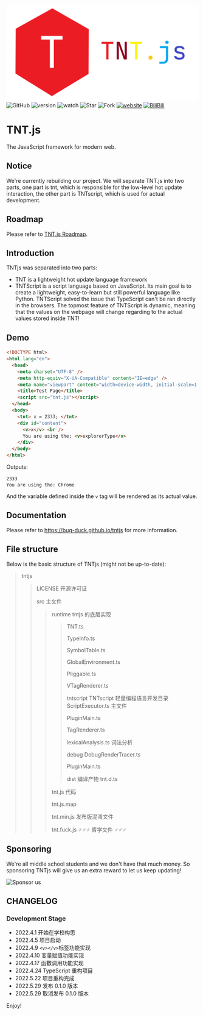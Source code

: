 ![TNT.js](tntjs-banner.png)
![GitHub](https://img.shields.io/github/license/Bug-Duck/tntjs)
![version](https://img.shields.io/badge/version-0.0.3-green)
![watch](https://img.shields.io/github/watchers/Bug-Duck/tntjs?color=blue&logo=github&style=flat-square)
![Star](https://img.shields.io/github/stars/Bug-Duck/tntjs?color=yellow&logo=github&style=flat-square)
![Fork](https://img.shields.io/github/forks/Bug-Duck/tntjs?color=green&logo=github&style=flat-square)
[![website](https://img.shields.io/badge/website-bugduck.cn-yellowgreen)](https://www.bugduck.cn)
[![BiliBili](https://img.shields.io/static/v1?label=bilibili&message=BugDuck开源团队&color=ff69b4&logo=bilibili)](https://space.bilibili.com/1959824394?spm_id_from=333.337.0.0)

# TNT.js

The JavaScript framework for modern web.

## Notice

We're currently rebuilding our project. We will separate TNT.js into two parts, one part is tnt, which is responsible for the low-level hot update interaction, the other part is TNTscript, which is used for actual development.

## Roadmap

Please refer to [TNT.js Roadmap](https://github.com/Bug-Duck/tntjs/blob/master/roadmap.md).

## Introduction

TNTjs was separated into two parts:

- TNT is a lightweight hot update language framework
- TNTScript is a script language based on JavaScript. Its main goal is to create a lightweight, easy-to-learn but still powerful language like Python. TNTScript solved the issue that TypeScript can't be ran directly in the browsers. The topmost feature of TNTScript is dynamic, meaning that the values on the webpage will change regarding to the actual values stored inside TNT!

## Demo

```html
<!DOCTYPE html>
<html lang="en">
  <head>
    <meta charset="UTF-8" />
    <meta http-equiv="X-UA-Compatible" content="IE=edge" />
    <meta name="viewport" content="width=device-width, initial-scale=1.0" />
    <title>Test Page</title>
    <script src="tnt.js"></script>
  </head>
  <body>
    <tnt> x = 2333; </tnt>
    <div id="content">
      <v>x</v> <br />
      You are using the: <v>explorerType</v>
    </div>
  </body>
</html>
```

Outputs:

```
2333
You are using the: Chrome
```

And the variable defined inside the `v` tag will be rendered as its actual value.

## Documentation

Please refer to <https://bug-duck.github.io/tntjs> for more information.

## File structure

Below is the basic structure of TNTjs (might not be up-to-date):

> tntjs
>
> > LICENSE 开源许可证
> >
> > src 主文件
> >
> > > runtime tntjs 的底层实现
> > >
> > > > TNT.ts
> > > >
> > > > TypeInfo.ts
> > > >
> > > > SymbolTable.ts
> > > >
> > > > GlobalEnvironment.ts
> > > >
> > > > Pliggable.ts
> > > >
> > > > VTagRenderer.ts
> > > >
> > > > tntscript TNTscript 轻量编程语言开发目录
> > > > ScriptExecutor.ts 主文件
> > > >
> > > > PluginMain.ts
> > > >
> > > > TagRenderer.ts
> > > >
> > > > lexicalAnalysis.ts 词法分析
> > > >
> > > > debug
> > > > DebugRenderTracer.ts
> > > >
> > > > PluginMain.ts
> > > >
> > > > dist 编译产物
> > > > tnt.d.ts
> > >
> > > tnt.js 代码
> > >
> > > tnt.js.map
> > >
> > > tnt.min.js 发布版混淆文件
> > >
> > > tnt.fuck.js ♂♂♂ 哲学文件 ♂♂♂

## Sponsoring

We're all middle school students and we don't have that much money. So sponsoring TNTjs will give us an extra reward to let us keep updating!

![Sponsor us](https://img-blog.csdnimg.cn/369cf4080e44416b9e78e58872615d6b.png?x-oss-process=image/watermark,type_d3F5LXplbmhlaQ,shadow_50,text_Q1NETiBA566x5a2Q5ZCbc2hlZXA=,size_20,color_FFFFFF,t_70,g_se,x_16#pic_center)

## CHANGELOG

### Development Stage

- 2022.4.1 开始在学校构思
- 2022.4.5 项目启动
- 2022.4.9 `<v></v>`标签功能实现
- 2022.4.10 变量赋值功能实现
- 2022.4.17 函数调用功能实现
- 2022.4.24 TypeScript 重构项目
- 2022.5.22 项目重构完成
- 2022.5.29 发布 0.1.0 版本
- 2022.5.29 取消发布 0.1.0 版本

Enjoy!
